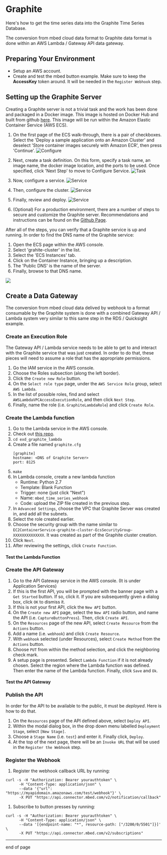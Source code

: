 # Graphite

Here's how to get the time series data into the Graphite Time Series Database.

The conversion from mbed cloud data format to Graphite data format is done within an AWS Lambda / Gateway API data gateway.

## Preparing Your Environment

* Setup an AWS account.
* Create and test the mbed button example.  Make sure to keep the **AccessKey** token around.  It will be needed in the `Register Webhook` step.



## Setting up the Graphite Server

Creating a Graphite server is not a trivial task and the work has been done and packaged in a Docker image.  This image is hosted on Docker Hub and built from github [here](https://github.com/hopsoft/docker-graphite-statsd).  This image will be run within the Amazon Elastic Container Service (AWS ECS).

1. On the first page of the ECS walk-through, there is a pair of checkboxes.  Select the 'Deploy a sample application onto an Amazon Cluster' and deselect 'Store container images securely with Amazon ECR', then press 'Continue'.  ![Configure](screenshots/graphite/ecs_configure_1.png)

1. Next, create a task definition.
On this form, specify a task name, an image name, the docker image location, and the ports to be used.  Once specified, click 'Next Step' to move to Configure Service.  ![Task](screenshots/graphite/ecs_define_task.png)

1. Now, configure a service.
![Service](screenshots/graphite/ecs_define_service.png)

1. Then, configure the cluster.
![Service](screenshots/graphite/ecs_define_cluster.png)

1. Finally, review and deploy.
![Service](screenshots/graphite/ecs_review.png)

1. (Optional) For a production environment, there are a number of steps to secure and customize the Graphite server.  Recommendations and instructions can be found on the [Github Page](https://github.com/hopsoft/docker-graphite-statsd).

After all of the steps, you can verify that a Graphite service is up and running.  In order to find the DNS name of the Graphite service:

1. Open the ECS page within the AWS console.
1. Select 'grahite-cluster' in the list.
1. Select the 'ECS Instances' tab.
1. Click on the Container Instance, bringing up a description.
1. The 'Public DNS' is the name of the server.
1. Finally, browse to that DNS name.

![](screenshots/graphite/graphite-empty.png)


## Create a Data Gateway

The conversion from mbed cloud data delived by webhook to a format consumable by the Graphite system is done with a combined Gateway API / Lambda system very similar to this same step in the RDS / Quicksight example.


### Create an Execution Role

The Gateway API / Lambda service needs to be able to get to and interact with the Graphite service that was just created.  In order to do that, these pieces will need to assume a role that has the appropriate permissions.

1. Go the IAM service in the AWS console.
1. Choose the Roles subsection (along the left border).
1. Click the `Create new Role` button.
1. On the `Select role type` page, under the `AWS Service Role` group, select `AWS Lambda`.
1. In the list of possible roles, find and select `AWSLambdaVPCAccessExecutionRole`, and then click `Next Step`.
1. Finally, name the role (i.e. `GraphiteLambdaRole`) and click `Create Role`.


### Create the Lambda function

1. Go to the Lambda service in the AWS console.
1. Check out [this repo](https://github.com/ARMmbed/exd_graphite_lambda).
1. `cd exd_graphite_lambda`
1. Create a file named `graphite.cfg`
   ```
   [graphite]
   hostname: <DNS of Graphite Server>
   port: 8125
   ```
1. `make`
1. In Lambda console, create a new lambda function
    * Runtime: Python 2.7
    * Template: Blank Function
    * Trigger: none (just click "Next")
    * Name: `mbed_time_series_webhook`
    * Code: upload the ZIP file created in the previous step.
1. In `Advanced Settings`, choose the VPC that Graphite Server was created in, and add all the subnets.
1. Select the role created earlier.
1. Choose the security group with the name similar to `EC2ContainerService-graphite-cluster-EcsSecurityGroup-XXXXXXXXXXXXXX`.  It was created as part of the Graphite cluster creation.
1. Click `Next`.
1. After reviewing the settings, click `Create Function`.


#### Test the Lambda Function




### Create the API Gateway

1. Go to the API Gateway service in the AWS console.  (It is under Application Services)
1. If this is the first API, you will be prompted with the banner page with a `Get Started` button.  If so, click it.  If you are subsequently given a dialog box, click `OK` to dismiss it.
1. If this is not your first API, click the `New API` button.
1. On the `Create new API` page, select the `New API` radio button, and name the API (i.e. `CaptureButtonPress`).  Then, click `Create API`.
1. On the `Resources` page of the new API, select `Create Resource` from the `Actions` button.
1. Add a name (i.e. `webhook`) and click `Create Resource`.
1. With `webhook` selected (under Resources), select `Create Method` from the `Actions` button.
1. Choose `PUT` from within the method selection, and click the neighboring check mark.
1. A setup page is presented.  Select `Lambda Function` if it is not already chosen.  Select the region where the Lambda function was defined.  Then enter the name of the Lambda function.  Finally, click `Save` and `Ok`.

#### Test the API Gateway


### Publish the API

In order for the API to be available to the public, it must be *deployed*.  Here is how to do that.

1. On the `Resources` page of the API defined above, select `Deploy API`.
1. Within the modal dialog box, in the drop down menu labelled `Deployment Stage`, select `[New Stage]`.
1. Choose a `Stage Name` (i.e. `test`) and enter it.  Finally click, `Deploy`.
1. At the top of the next page, there will be an `Invoke URL` that will be used in the `Register the Webhook` step.



### Register the Webhook

1. Register the webhook callback URL by running:

  ```
  curl -s -H "Authorization: Bearer yourauthtoken" \
        -H "Content-Type: application/json" \
        --data '{"url": "https://myapidomain.amazonaws.com/test/webhook"}' \
        -X PUT "https://api.connector.mbed.com/v2/notification/callback"
  ```

1. Subscribe to button presses by running:

  ```
  curl -s -H "Authorization: Bearer yourauthtoken" \
        -H "Content-Type: application/json" \
        --data '[{endpoint-name: "*", resource-path: ["/3200/0/5501"]}]' \
        -X PUT "https://api.connector.mbed.com/v2/subscriptions"
  ```

---
  end of page
